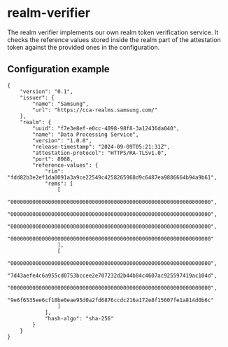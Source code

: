 # realm-verifier

The realm verifier implements our own realm token verification service. It checks the reference values stored inside the realm part of the attestation token against the provided ones in the configuration.

## Configuration example

```json=
{
    "version": "0.1",
    "issuer": {
        "name": "Samsung",
        "url": "https://cca-realms.samsung.com/"
    },
    "realm": {
        "uuid": "f7e3e8ef-e0cc-4098-98f8-3a12436da040",
        "name": "Data Processing Service",
        "version": "1.0.0",
        "release-timestamp": "2024-09-09T05:21:31Z",
        "attestation-protocol": "HTTPS/RA-TLSv1.0",
        "port": 8088,
        "reference-values": {
            "rim": "fdd82b3e2ef1da0091a3a9ce22549c4258265968d9c6487ea9886664b94a9b61",
            "rems": [
                [
                    "0000000000000000000000000000000000000000000000000000000000000000",
                    "0000000000000000000000000000000000000000000000000000000000000000",
                    "0000000000000000000000000000000000000000000000000000000000000000",
                    "0000000000000000000000000000000000000000000000000000000000000000"
                ],
                [
                    "0000000000000000000000000000000000000000000000000000000000000000",
                    "7d43aefe4c6a955cd0753bccee2e707232d2b44b84c4607ac925597419ac104d",
                    "0000000000000000000000000000000000000000000000000000000000000000",
                    "9e6f6535ee6cf18be0eae95d0a2fd6876ccdc216a172e8f15607fe1a814d0b6c"
                ]
            ],
            "hash-algo": "sha-256"
        }
    }
}
```
